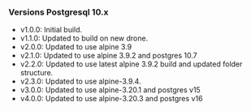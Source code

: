 ### Versions  Postgresql 10.x
* v1.0.0:  Initial build.
* v1.1.0:  Updated to build on new drone.
* v2.0.0:  Updated to use alpine 3.9
* v2.1.0:  Updated to use alpine 3.9.2 and postgres 10.7
* v2.2.0:  Updated to use latest alpine 3.9.2 build and updated folder structure.
* v2.3.0:  Updated to use alpine-3.9.4.
* v3.0.0:  Updated to use alpine-3.20.1 and postgres v15
* v4.0.0:  Updated to use alpine-3.20.3 and postgres v16